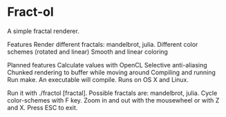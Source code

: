 # Fract-ol

A simple fractal renderer.

Features
Render different fractals: mandelbrot, julia.
Different color schemes (rotated and linear)
Smooth and linear coloring

Planned features
Calculate values with OpenCL
Selective anti-aliasing
Chunked rendering to buffer while moving around
Compiling and running
Run make. An executable will compile. Runs on OS X and Linux.

Run it with ./fractol [fractal]. Possible fractals are: mandelbrot, julia. Cycle color-schemes with F key. Zoom in and out with the mousewheel or with Z and X. Press ESC to exit.
